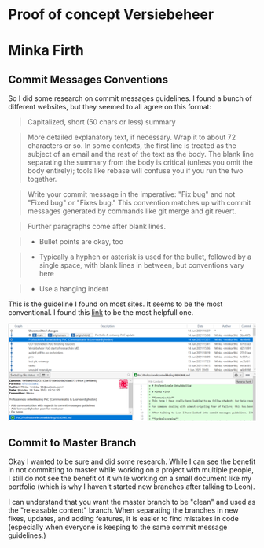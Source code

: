 # Proof of concept Versiebeheer
# Minka Firth
## Commit Messages Conventions

So I did some research on commit messages guidelines. I found a bunch of different websites, but  they seemed to all agree on this format:

>Capitalized, short (50 chars or less) summary

>More detailed explanatory text, if necessary.  Wrap it to about 72
characters or so.  In some contexts, the first line is treated as the
subject of an email and the rest of the text as the body.  The blank
line separating the summary from the body is critical (unless you omit
the body entirely); tools like rebase will confuse you if you run the
two together.

>Write your commit message in the imperative: "Fix bug" and not "Fixed bug"
or "Fixes bug."  This convention matches up with commit messages generated
by commands like git merge and git revert.

>Further paragraphs come after blank lines.

>- Bullet points are okay, too

>- Typically a hyphen or asterisk is used for the bullet, followed by a
  single space, with blank lines in between, but conventions vary here

>- Use a hanging indent

This is the guideline I found on most sites. It seems to be the most conventional. I found this [link](https://gist.github.com/robertpainsi/b632364184e70900af4ab688decf6f53) to be the most helpfull one. 

![Sourcetree](sourcetree.png)

## Commit to Master Branch

Okay I wanted to be sure and did some research. While I can see the benefit in not committing to master while working on a project with multiple people, I still do not see the benefit of it while working on a small document like my portfolio (which is why I haven't started new branches after talking to Leon).

I can understand that you want the master branch to be "clean" and used as the "releasable content" branch. When separating the branches in new fixes, updates, and adding features, it is easier to find mistakes in code (especially when everyone is keeping to the same commit message guidelines.)


